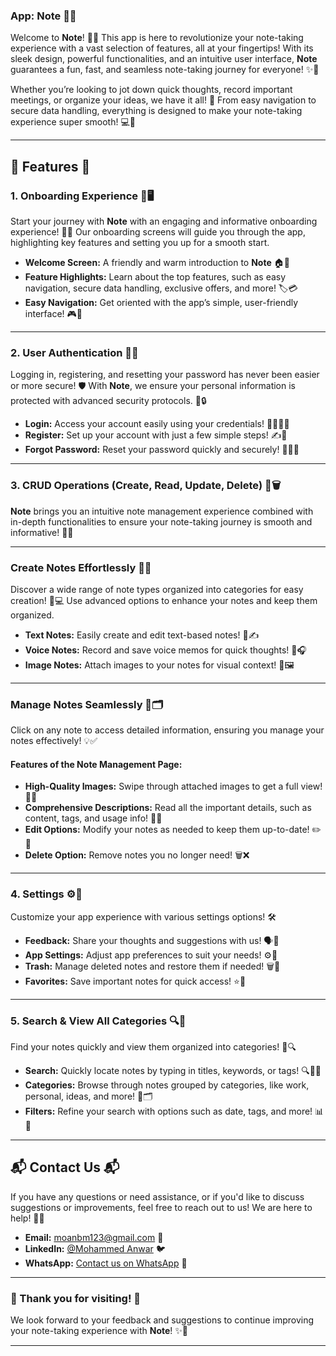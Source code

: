### **App: Note 📒📝**

Welcome to **Note**! 📒📝 This app is here to revolutionize your note-taking experience with a vast selection of features, all at your fingertips! With its sleek design, powerful functionalities, and an intuitive user interface, **Note** guarantees a fun, fast, and seamless note-taking journey for everyone! ✨🚀

Whether you’re looking to jot down quick thoughts, record important meetings, or organize your ideas, we have it all! 🌟 From easy navigation to secure data handling, everything is designed to make your note-taking experience super smooth! 💻📱

---

## **🌟 Features 🌟**

### 1. **Onboarding Experience 🎉🖥️**

Start your journey with **Note** with an engaging and informative onboarding experience! 🎈📝 Our onboarding screens will guide you through the app, highlighting key features and setting you up for a smooth start.

- **Welcome Screen:** A friendly and warm introduction to **Note** 🏠🎉  
- **Feature Highlights:** Learn about the top features, such as easy navigation, secure data handling, exclusive offers, and more! 🏷️💳  
- **Easy Navigation:** Get oriented with the app’s simple, user-friendly interface! 🎮📱  

---

### 2. **User Authentication 🔐🔑**

Logging in, registering, and resetting your password has never been easier or more secure! 🛡️ With **Note**, we ensure your personal information is protected with advanced security protocols. 🏦🔒

- **Login:** Access your account easily using your credentials! 👨‍💻👩‍💻  
- **Register:** Set up your account with just a few simple steps! ✍️📲  
- **Forgot Password:** Reset your password quickly and securely! 🔑🧑‍💻  

---

### 3. **CRUD Operations (Create, Read, Update, Delete) 📝🗑️**

**Note** brings you an intuitive note management experience combined with in-depth functionalities to ensure your note-taking journey is smooth and informative! 🎯📝

---

### **Create Notes Effortlessly 📝✨**

Discover a wide range of note types organized into categories for easy creation! 🚀💻 Use advanced options to enhance your notes and keep them organized.

- **Text Notes:** Easily create and edit text-based notes! 📝✍️  
- **Voice Notes:** Record and save voice memos for quick thoughts! 🎤🎧  
- **Image Notes:** Attach images to your notes for visual context! 📸🖼️  

---

### **Manage Notes Seamlessly 🔄🗂️**

Click on any note to access detailed information, ensuring you manage your notes effectively! 💡✅

#### **Features of the Note Management Page:**

- **High-Quality Images:** Swipe through attached images to get a full view! 📸👀  
- **Comprehensive Descriptions:** Read all the important details, such as content, tags, and usage info! 📑📝  
- **Edit Options:** Modify your notes as needed to keep them up-to-date! ✏️🔧  
- **Delete Option:** Remove notes you no longer need! 🗑️❌  

---

### 4. **Settings ⚙️🔧**

Customize your app experience with various settings options! 🛠️

- **Feedback:** Share your thoughts and suggestions with us! 🗣️💬  
- **App Settings:** Adjust app preferences to suit your needs! ⚙️🔧  
- **Trash:** Manage deleted notes and restore them if needed! 🗑️🔄  
- **Favorites:** Save important notes for quick access! ⭐📌  

---

### 5. **Search & View All Categories 🔍📂**

Find your notes quickly and view them organized into categories! 📂🔍

- **Search:** Quickly locate notes by typing in titles, keywords, or tags! 🔍👨‍💻  
- **Categories:** Browse through notes grouped by categories, like work, personal, ideas, and more! 📂🗂️  
- **Filters:** Refine your search with options such as date, tags, and more! 📊🔧  

---

## **📬 Contact Us 📬**

If you have any questions or need assistance, or if you'd like to discuss suggestions or improvements, feel free to reach out to us! We are here to help! 🤗💬

- **Email:** moanbm123@gmail.com 📧  
- **LinkedIn:** [@Mohammed Anwar](https://www.linkedin.com/in/mohammad-anwar-bin-muslim-50102725b/) 🐦  
- **WhatsApp:** [Contact us on WhatsApp](https://wa.me/+917411440342) 📱  

---

### **🌟 Thank you for visiting! 🌟**

We look forward to your feedback and suggestions to continue improving your note-taking experience with **Note**! ✨💬

--- 

